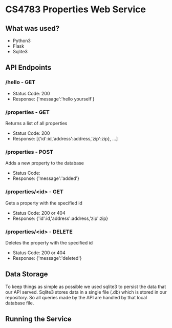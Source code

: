 # CS4783 Properties Web Service

## What was used?
* Python3
* Flask
* Sqlite3

## API Endpoints
### /hello - GET
* Status Code: 200
* Response: {'message':'hello yourself'}

### /properties - GET
Returns a list of all properties
* Status Code: 200
* Response: \[{'id':id,'address':address,'zip':zip}, ...\]

### /properties - POST
Adds a new property to the database
* Status Code:
* Response: {'message':'added'}

### /properties/\<id\> - GET
Gets a property with the specified id
* Status Code: 200 or 404
* Response: {'id':id,'address':address,'zip':zip}

### /properties/\<id\> - DELETE
Deletes the property with the specified id
* Status Code: 200 or 404
* Response: {'message':'deleted'}

## Data Storage
To keep things as simple as possible we used sqlite3 to persist the data that our API served.
Sqlite3 stores data in a single file (.db) which is stored in our repository. So all queries
made by the API are handled by that local database file.

## Running the Service
